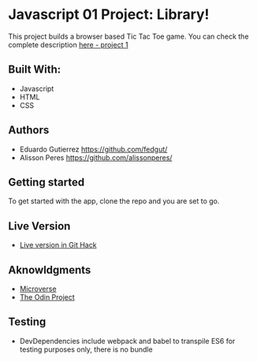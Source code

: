 # Javascript 01 Project: Library!

This project builds a browser based Tic Tac Toe game. You can check the complete description [here - project 1](https://www.theodinproject.com/courses/javascript/lessons/tic-tac-toe-javascript)

## Built With:

- Javascript
- HTML
- CSS

## Authors

- Eduardo Gutierrez https://github.com/fedgut/
- Alisson Peres https://github.com/alissonperes/

## Getting started

To get started with the app, clone the repo and you are set to go.

## Live Version
  - [Live version in Git Hack](https://raw.githack.com/fedgut/mv_jsTicTacToe/game_logic/index.html)

## Aknowldgments

- [Microverse](https://www.microverse.org/)
- [The Odin Project](https://www.theodinproject.com)

## Testing

- DevDependencies include webpack and babel to transpile ES6 for testing purposes only, there is no bundle